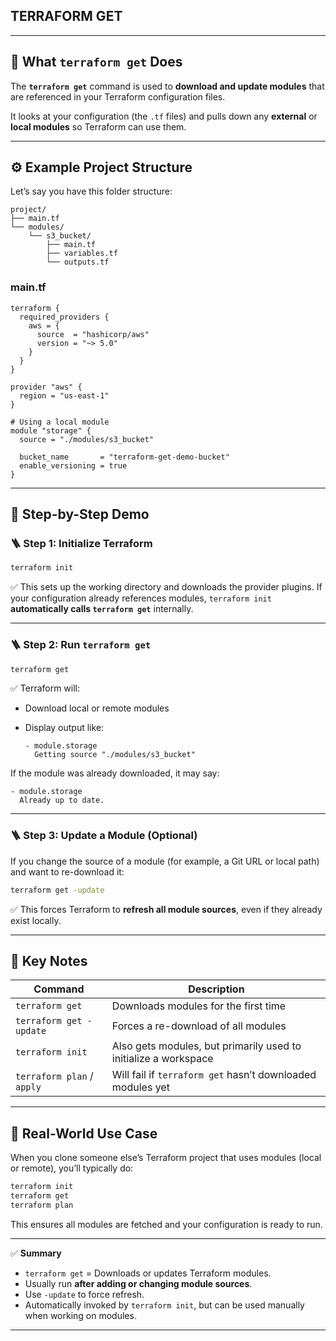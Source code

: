 ## TERRAFORM GET

---

## 🧩 What `terraform get` Does

The **`terraform get`** command is used to **download and update modules** that are referenced in your Terraform configuration files.

It looks at your configuration (the `.tf` files) and pulls down any **external** or **local modules** so Terraform can use them.

---

## ⚙️ Example Project Structure

Let’s say you have this folder structure:

```
project/
├── main.tf
└── modules/
    └── s3_bucket/
        ├── main.tf
        ├── variables.tf
        └── outputs.tf
```

### **main.tf**

```hcl
terraform {
  required_providers {
    aws = {
      source  = "hashicorp/aws"
      version = "~> 5.0"
    }
  }
}

provider "aws" {
  region = "us-east-1"
}

# Using a local module
module "storage" {
  source = "./modules/s3_bucket"

  bucket_name       = "terraform-get-demo-bucket"
  enable_versioning = true
}
```

---

## 🧠 Step-by-Step Demo

### 🪜 Step 1: Initialize Terraform

```bash
terraform init
```

✅ This sets up the working directory and downloads the provider plugins.
If your configuration already references modules, `terraform init` **automatically calls `terraform get`** internally.

---

### 🪜 Step 2: Run `terraform get`

```bash
terraform get
```

✅ Terraform will:

* Download local or remote modules
* Display output like:

  ```
  - module.storage
    Getting source "./modules/s3_bucket"
  ```

If the module was already downloaded, it may say:

```
- module.storage
  Already up to date.
```

---

### 🪜 Step 3: Update a Module (Optional)

If you change the source of a module (for example, a Git URL or local path) and want to re-download it:

```bash
terraform get -update
```

✅ This forces Terraform to **refresh all module sources**, even if they already exist locally.

---

## 🧾 Key Notes

| Command                    | Description                                                     |
| -------------------------- | --------------------------------------------------------------- |
| `terraform get`            | Downloads modules for the first time                            |
| `terraform get -update`    | Forces a re-download of all modules                             |
| `terraform init`           | Also gets modules, but primarily used to initialize a workspace |
| `terraform plan` / `apply` | Will fail if `terraform get` hasn’t downloaded modules yet      |

---

## 🧩 Real-World Use Case

When you clone someone else’s Terraform project that uses modules (local or remote), you’ll typically do:

```bash
terraform init
terraform get
terraform plan
```

This ensures all modules are fetched and your configuration is ready to run.

---

✅ **Summary**

* `terraform get` = Downloads or updates Terraform modules.
* Usually run **after adding or changing module sources**.
* Use `-update` to force refresh.
* Automatically invoked by `terraform init`, but can be used manually when working on modules.

---
